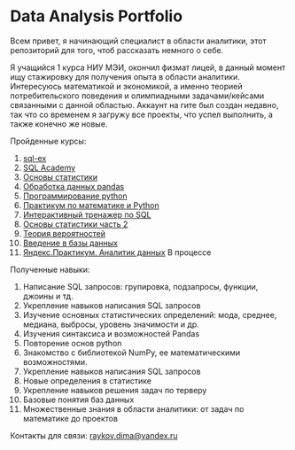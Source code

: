 # Data Analysis Portfolio

Всем привет, я начинающий специалист в области аналитики, этот репозиторий для того, чтоб рассказать немного о себе. 

Я учащийся 1 курса НИУ МЭИ, окончил физмат лицей, в данный момент ищу стажировку для получения опыта в области аналитики. 
Интересуюсь математикой и экономикой, а именно теорией потребительского поведения и олимпиадными задачами/кейсами связанными с данной областью. 
Аккаунт на гите был создан недавно, так что со временем я загружу все проекты, что успел выполнить, а также конечно же новые.

Пройденные курсы:
1. [sql-ex](https://sql-ex.ru/)
2. [SQL Academy](https://sql-academy.org/)
3. [Основы статистики](https://stepik.org/course/76/syllabus)
4. [Обработка данных pandas](https://stepik.org/course/83990/syllabus)
5. [Программирование python](https://stepik.org/course/67/syllabus)
6. [Практикум по математике и Python](https://stepik.org/course/3356/syllabus)
7. [Интерактивный тренажер по SQL](https://stepik.org/course/63054/)
8. [Основы статистики часть 2](https://stepik.org/course/524/syllabus)
9. [Теория вероятностей](https://stepik.org/course/3089/syllabus)
10. [Введение в базы данных](https://stepik.org/course/551/)
11. [Яндекс.Практикум. Аналитик данных](https://practicum.yandex.ru/data-analyst/) В процессе

Полученные навыки:
1. Написание SQL запросов: групировка, подзапросы, функции, джоины и тд.
2. Укрепление навыков написания SQL запросов
3. Изучение основных статистических определений: мода, среднее, медиана, выбросы, уровень значимости и др.
4. Изучения синтаксиса и возможностей Pandas 
5. Повторение основ python
6. Знакомство с библиотекой NumPy, ее математическими возможностями.
7. Укрепление навыков написания SQL запросов
8. Новые определения в статистике
9. Укрепление навыков решения задач по терверу
10. Базовые понятия баз данных
11. Множественные знания в области аналитики: от задач по математике до проектов


Контакты для связи: 
raykov.dima@yandex.ru
